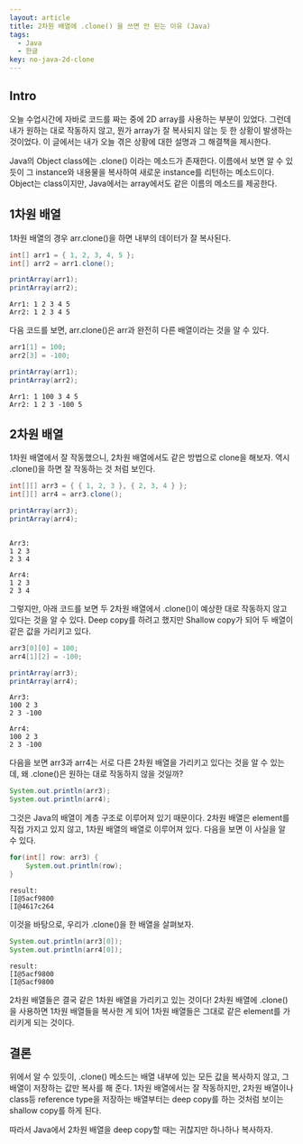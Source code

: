 ```yaml
---
layout: article
title: 2차원 배열에 .clone() 을 쓰면 안 된는 이유 (Java)
tags:
  - Java
  - 한글
key: no-java-2d-clone
---
```


## Intro

오늘 수업시간에 자바로 코드를 짜는 중에 2D array를 사용하는 부분이 있었다. 그런데 내가 원하는 대로 작동하지 않고, 뭔가 array가 잘 복사되지 않는 듯 한 상황이 발생하는 것이었다. 이 글에서는 내가 오늘 겪은 상황에 대한 설명과 그 해결책을 제시한다.

Java의 Object class에는 .clone() 이라는 메소드가 존재한다. 이름에서 보면 알 수 있듯이 그 instance와 내용물을 복사하여 새로운 instance를 리턴하는 메소드이다. Object는 class이지만, Java에서는 array에서도 같은 이름의 메소드를 제공한다.

## 1차원 배열

1차원 배열의 경우 arr.clone()을 하면 내부의 데이터가 잘 복사된다.

```java
int[] arr1 = { 1, 2, 3, 4, 5 };
int[] arr2 = arr1.clone();

printArray(arr1);
printArray(arr2);
```

```
Arr1: 1 2 3 4 5
Arr2: 1 2 3 4 5
```

다음 코드를 보면, arr.clone()은 arr과 완전히 다른 배열이라는 것을 알 수 있다.

```java
arr1[1] = 100;
arr2[3] = -100;

printArray(arr1);
printArray(arr2);
```

```
Arr1: 1 100 3 4 5
Arr2: 1 2 3 -100 5
```

## 2차원 배열

1차원 배열에서 잘 작동했으니, 2차원 배열에서도 같은 방법으로 clone을 해보자. 역시 .clone()을 하면 잘 작동하는 것 처럼 보인다.

```java
int[][] arr3 = { { 1, 2, 3 }, { 2, 3, 4 } };
int[][] arr4 = arr3.clone();

printArray(arr3);
printArray(arr4);
```

```

Arr3:
1 2 3
2 3 4

Arr4:
1 2 3
2 3 4

```

그렇지만, 아래 코드를 보면 두 2차원 배열에서 .clone()이 예상한 대로 작동하지 않고 있다는 것을 알 수 있다. Deep copy를 하려고 했지만 Shallow copy가 되어 두 배열이 같은 값을 가리키고 있다.

```java
arr3[0][0] = 100;
arr4[1][2] = -100;

printArray(arr3);
printArray(arr4);
```

```
Arr3:
100 2 3
2 3 -100

Arr4:
100 2 3
2 3 -100
```

다음을 보면 arr3과 arr4는 서로 다른 2차원 배열을 가리키고 있다는 것을 알 수 있는데, 왜 .clone()은 원하는 대로 작동하지 않을 것일까?

```java
System.out.println(arr3);
System.out.println(arr4);
```

그것은 Java의 배열이 계층 구조로 이루어져 있기 때문이다. 2차원 배열은 element를 직접 가지고 있지 않고, 1차원 배열의 배열로 이루어져 있다. 다음을 보면 이 사실을 알 수 있다.

```java
for(int[] row: arr3) {
    System.out.println(row);
}
```

```
result:
[I@5acf9800
[I@4617c264
```

이것을 바탕으로, 우리가 .clone()을 한 배열을 살펴보자.

```java
System.out.println(arr3[0]);
System.out.println(arr4[0]);
```

```
result:
[I@5acf9800
[I@5acf9800
```

2차원 배열들은 결국 같은 1차원 배열을 가리키고 있는 것이다! 2차원 배열에 .clone()을 사용하면 1차원 배열들을 복사한 게 되어 1차원 배열들은 그대로 같은 element를 가리키게 되는 것이다.

## 결론

위에서 알 수 있듯이, .clone() 메소드는 배열 내부에 있는 모든 값을 복사하지 않고, 그 배열이 저장하는 값만 복사를 해 준다. 1차원 배열에서는 잘 작동하지만, 2차원 배열이나 class등 reference type을 저장하는 배열부터는 deep copy를 하는 것처럼 보이는 shallow copy를 하게 된다.

따라서 Java에서 2차원 배열을 deep copy할 때는 귀찮지만 하나하나 복사하자.

